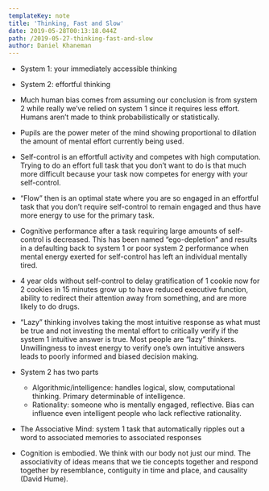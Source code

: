 ```yaml
---
templateKey: note
title: 'Thinking, Fast and Slow'
date: 2019-05-28T00:13:18.044Z
path: /2019-05-27-thinking-fast-and-slow
author: Daniel Khaneman
---
```

- System 1: your immediately accessible thinking
- System 2: effortful thinking

- Much human bias comes from assuming our conclusion is from system 2 while really we’ve relied on system 1 since it requires less effort. Humans aren’t made to think probabilistically or statistically. 

- Pupils are the power meter of the mind showing proportional to dilation the amount of mental effort currently being used. 
- Self-control is an effortfull activity and competes with high computation. Trying to do an effort full task that you don’t want to do is that much more difficult because your task now competes for energy with your self-control. 
- “Flow” then is an optimal state where you are so engaged in an effortful task that you don’t require self-control to remain engaged and thus have more energy to use for the primary task.
- Cognitive performance after a task requiring large amounts of self-control is decreased. This has been named “ego-depletion” and results in a defaulting back to system 1 or poor system 2 performance when mental energy exerted for self-control has left an individual mentally tired. 
- 4 year olds without self-control to delay gratification of 1 cookie now for 2 cookies in 15 minutes grow up to have reduced executive function, ability to redirect their attention away from something, and are more likely to do drugs.
- “Lazy” thinking involves taking the most intuitive response as what must be true and not investing the mental effort to critically verify if the system 1 intuitive answer is true. Most people are “lazy” thinkers. Unwillingness to invest energy to verify one’s own intuitive answers leads to poorly informed and biased decision making. 
- System 2 has two parts
  - Algorithmic/intelligence: handles logical, slow, computational thinking. Primary determinable of intelligence. 
  - Rationality: someone who is mentally engaged, reflective. Bias can influence even intelligent people who lack reflective rationality. 
- The Associative Mind: system 1 task that automatically ripples out a word to associated memories to associated responses 
- Cognition is embodied. We think with our body not just our mind. The associativity of ideas means that we tie concepts together and respond together by resemblance, contiguity in time and place, and causality (David Hume). 
